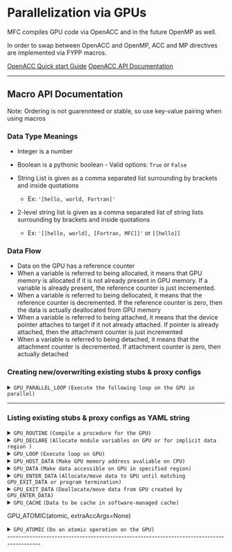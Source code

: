 # Parallelization via GPUs

MFC compiles GPU code via OpenACC and in the future OpenMP as well.

In order to swap between OpenACC and OpenMP, ACC and MP directives are implemented via FYPP macros.

[OpenACC Quick start Guide](https://openacc-best-practices-guide.readthedocs.io/en/latest/01-Introduction.html)
[OpenACC API Documentation](https://www.openacc.org/sites/default/files/inline-files/API%20Guide%202.7.pdf)

------------------------------------------------------------------------------------------

## Macro API Documentation

Note: Ordering is not guarennteed or stable, so use key-value pairing when using macros

### Data Type Meanings

- Integer is a number

- Boolean is a pythonic boolean - Valid options: `True` or `False`

- String List is given as a comma separated list surrounding by brackets and inside quotations
  - Ex: `'[hello, world, Fortran]'`

- 2-level string list is given as a comma separated list of string lists surrounding by brackets and inside quotations
  - Ex: `'[[hello, world], [Fortran, MFC]]'` or `[[hello]]`

### Data Flow

- Data on the GPU has a reference counter
- When a variable is referred to being allocated, it means that GPU memory is allocated if it is not already present in GPU memory. If a variable is already present, the reference counter is just incremented.
- When a variable is referred to being dellocated, it means that the reference counter is decremented. If the reference counter is zero, then the data is actually deallocated from GPU memory
- When a variable is referred to being attached, it means that the device pointer attaches to target if it not already attached. If pointer is already attached, then the attachment counter is just incremented
- When a variable is referred to being detached, it means that the attachment counter is decremented. If attachment counter is zero, then actually detached

### Creating new/overwriting existing stubs & proxy configs

<details>
 <summary><code>GPU_PARALLEL_LOOP</code> <code>(Execute the following loop on the GPU in parallel)</code></summary>

#### Macro Invocation

Uses FYPP eval directive using `$:`
> `$:GPU_PARALLEL_LOOP(...)`

#### Parameters

> | name             | data type           | Default Value     | description                                                                                  |
> |------------------|---------------------|-------------------|----------------------------------------------------------------------------------------------|
> | `collapse`       | integer             | None              | Number of loops to combine into 1 loop                                                       |
> | `parallelism`    | string list         | '\[gang,vector\]' | Parallelism granularity to use for this loop                                                 |
> | `default`        | string              | 'present'         | Implicit assumptions compiler should make                                                    |
> | `private`        | string list         | None              | Variables that are private to each iteration/thread                                          |
> | `firstprivate`   | string list         | None              | Initialized variables that are private to each iteration/thread                              |
> | `reduction`      | 2-level string list | None              | Variables unique to each iteration and reduced at the end                                    |
> | `reductionOp`    | string list         | None              | Operator that each list of reduction will reduce with                                        |
> | `copy`           | string list         | None              | Allocates and copies data to GPU on entrance, then deallocated and copies to CPU on exit |
> | `copyin`         | string list         | None              | Allocates and copies data to GPU on entrance and then deallocated on exit              |
> | `copyinReadOnly` | string list         | None              | Allocates and copies readonly data to GPU and then deallocated on exit                 |
> | `copyout`        | string list         | None              | Allocates data on GPU on entrance and then deallocates and copies to CPU on exit       |
> | `create`         | string list         | None              | Allocates data on GPU on entrance and then deallocates on exit                         |
> | `no_create`      | string list         | None              | Use data in CPU memory unless data is already in GPU memory                                  |
> | `present`        | string list         | None              | Data that must be present in GPU memory. Increment counter on entrance, decrement on exit    |
> | `deviceptr`      | string list         | None              | Pointer variables that are already allocated on GPU memory                                   |
> | `attach`         | string list         | None              | Attaches device pointer to device targets on entrance, then detach on exit                   |
> | `extraAccArgs`   | string              | None              | String of any extra arguments added to the OpenACC directive                                 |

#### Parameter Restrictions

| name        | Restricted range                                  |
|-------------|---------------------------------------------------|
| collapse    | Must be greater than 1                            |
| parallelism | Valid elements: 'gang', 'worker', 'vector', 'seq' |
| default     | 'present' or 'none'                               |

#### Additional information

- default present means that the any non-scalar data in assumed to be present on the GPU
- default none means that the compiler should not implicitly determine the data attributes for any variable
- reduction and reductionOp must match in length
- With `reduction='[[sum1, sum2], [largest]]'` and `reductionOp='[+, max]'`, `sum1` and `sum2` will be the sum of sum1/sum2 in each loop iteration, and `largest` will the maximum value of `largest` all the loop iterations
- A reduction implies a copy, so it does not need to be added for both

#### Example

> ```python
>  $:GPU_PARALLEL_LOOP(collapse=3, private='[tmp, r]', reduction='[[vol, avg], [max_val]]', reductionOp='[+, MAX]')
>  $:GPU_PARALLEL_LOOP(collapse=2, private='[sum_holder]', copyin='[starting_sum]', copyout='[eigenval,C]')
> ```

</details>

------------------------------------------------------------------------------------------

### Listing existing stubs & proxy configs as YAML string

<details>
 <summary><code>GPU_ROUTINE</code> <code>(Compile a procedure for the GPU)</code></summary>

#### Macro Invocation

Uses FYPP eval directive using `$:`
> `$:GPU_ROUTINE(...)`


#### Parameters

| name            | data type   | Default Value | description                                                  |
|-----------------|-------------|---------------|--------------------------------------------------------------|
| `function_name` | string      | None          | Name of subroutine/function                                  |
| `parallelism`   | string list | None          | Parallelism granularity to use for this routine              |
| `nohost`        | boolean     | False         | Do not compile procedure code for CPU                        |
| `cray_inline`   | boolean     | False         | Inline procedure on cray compiler                            |
| `extraAccArgs`  | string      | None          | String of any extra arguments added to the OpenACC directive |

#### Parameter Restrictions

| name        | Restricted range                                  |
|-------------|---------------------------------------------------|
| parallelism | Valid elements: 'gang', 'worker', 'vector', 'seq' |

#### Additional information

- Function name only needs to be given when cray_inline is True
- Future capability is to parse function header for function name
- Routine parallelism is most commonly `'[seq]'`

#### Example

> ```python
>  $:GPU_ROUTINE(parallelism='[seq]')
>  $:GPU_ROUTINE(function_name='s_matmult', parallelism='[seq]', cray_inline=True)
> ```

</details>

<details>
 <summary><code>GPU_DECLARE</code> <code>(Allocate module variables on GPU or for implicit data region )</code></summary>

#### Macro Invocation

Uses FYPP eval directive using `$:`
> `$:GPU_DECLARE(...)`

#### Parameters

| name             | data type   | Default Value | description                                                                                  |
|------------------|-------------|---------------|----------------------------------------------------------------------------------------------|
| `copy`           | string list | None          | Allocates and copies data to GPU on entrance, then deallocated and copies to CPU on exit |
| `copyin`         | string list | None          | Allocates and copies data to GPU on entrance and then deallocated on exit              |
| `copyinReadOnly` | string list | None          | Allocates and copies a readonly variable to GPU and then deallocated on exit                 |
| `copyout`        | string list | None          | Allocates data on GPU on entrance and then deallocates and copies to CPU on exit       |
| `create`         | string list | None          | Allocates data on GPU on entrance and then deallocates on exit                         |
| `present`        | string list | None          | Data that must be present in GPU memory. Increment counter on entrance, decrement on exit    |
| `deviceptr`      | string list | None          | Pointer variables that are already allocated on GPU memory                                   |
| `link`           | string list | None          | Declare global link, and only allocate when variable used in data clause.                    |
| `extraAccArgs`   | string      | None          | String of any extra arguments added to the OpenACC directive                                 |

#### Additional information

- An implicit data region is created at the start of each procedure
and ends after the last executable statement in that procedure.
- Use only create, copyin, device_resident or link clauses for module variables
- GPU_DECLARE exit is the end of the implicit data region
- Link is useful for large global static data objects

#### Example

> ```python
>  $:GPU_DECLARE(create='[x_cb,y_cb,z_cb,x_cc,y_cc,z_cc,dx,dy,dz,dt,m,n,p]')
>  $:GPU_DECLARE(create='[x_cb,y_cb,z_cb]', copyin='[x_cc,y_cc,z_cc]', link='[dx,dy,dz,dt,m,n,p]')
> ```

</details>

<details>
  <summary><code>GPU_LOOP</code> <code>(Execute loop on GPU)</code></summary>

#### Macro Invocation

Uses FYPP eval directive using `$:`
> `$:GPU_LOOP(...)`

#### Parameters

| name              | data type           | Default Value | description                                                                                      |
|-------------------|---------------------|---------------|--------------------------------------------------------------------------------------------------|
| `collapse`        | integer             | None          | Number of loops to combine into 1 loop                                                           |
| `parallelism`     | string list         | None          | Parallelism granularity to use for this loop                                                     |
| `data_dependency` | string              | None          | 'independent'-> assert loop iterations are independent, 'auto->let compiler analyze dependencies |
| `private`         | string list         | None          | Variables that are private to each iteration/thread                                              |
| `reduction`       | 2-level string list | None          | Variables unique to each iteration and reduced at the end                                        |
| `reductionOp`     | string list         | None          | Operator that each list of reduction will reduce with                                            |
| `extraAccArgs`    | string              | None          | String of any extra arguments added to the OpenACC directive                                     |

#### Parameter Restrictions

| name            | Restricted range                                  |
|-----------------|---------------------------------------------------|
| collapse        | Must be greater than 1                            |
| parallelism     | Valid elements: 'gang', 'worker', 'vector', 'seq' |
| data_dependency | 'auto' or 'independent'                           |

#### Additional information

- Loop parallelism is most commonly `'[seq]'`
- reduction and reductionOp must match in length
- With `reduction='[[sum1, sum2], [largest]]'` and `reductionOp='[+, max]'`, `sum1` and `sum2` will be the sum of sum1/sum2 in each loop iteration, and `largest` will the maximum value of `largest` all the loop iterations

#### Example

> ```python
>  $:GPU_PARALLEL_LOOP(parallelism='[seq]')
>  $:GPU_PARALLEL_LOOP(collapse=3, parallelism='[seq]',private='[tmp, r]')
> ```

</details>

<details>
 <summary><code>GPU_HOST_DATA</code> <code>(Make GPU memory address avaliable on CPU)</code></summary>

#### Macro Invocation

Uses FYPP call directive using `#:call`
> ```C
>
> #:call GPU_HOST_DATA(...)
>    {code}
> #:endcall GPU_HOST_DATA 
>```
> 

#### Parameters

| name           | data type   | Default Value | description                                                      |
|----------------|-------------|---------------|------------------------------------------------------------------|
| `code`         | code        | Required      | Region of code where GPU memory addresses is accessible          |
| `use_device`   | string list | None          | Use GPU memory address of variable instead of CPU memory address |
| `extraAccArgs` | string      | None          | String of any extra arguments added to the OpenACC directive     |

#### Parameter Restrictions

| name | Restricted range                                 |
|------|--------------------------------------------------|
| code | Do not assign it manually with key-value pairing |

#### Additional information

#### Example

> ```C
>  #:call GPU_HOST_DATA(use_device='[addr1, addr2]')
>       {code}
>       ...
>  #:endcall GPU_HOST_DATA
>  #:call GPU_HOST_DATA(use_device='[display_arr]')
>       {code}
>       ...
>   #:endcall
> ```

</details>

<details>
 <summary><code>GPU_DATA</code> <code>(Make data accessible on GPU in specified region)</code></summary>

#### Macro Invocation

Uses FYPP call directive using `#:call`
> ```C
>
> #:call GPU_DATA(...)
>    {code}
> #:endcall GPU_DATA 
>```
> 

#### Parameters

| name             | data type   | Default Value | description                                                                                  |
|------------------|-------------|---------------|----------------------------------------------------------------------------------------------|
| `code`           | code        | Required      | Region of code where defined data is accessible                                              |
| `copy`           | string list | None          | Allocates and copies variable to GPU on entrance, then deallocated and copies to CPU on exit |
| `copyin`         | string list | None          | Allocates and copies data to GPU on entrance and then deallocated on exit              |
| `copyinReadOnly` | string list | None          | Allocates and copies a readonly variable to GPU and then deallocated on exit                 |
| `copyout`        | string list | None          | Allocates data on GPU on entrance and then deallocates and copies to CPU on exit       |
| `create`         | string list | None          | Allocates data on GPU on entrance and then deallocates on exit                         |
| `no_create`      | string list | None          | Use data in CPU memory unless data is already in GPU memory                                  |
| `present`        | string list | None          | Data that must be present in GPU memory. Increment counter on entrance, decrement on exit    |
| `deviceptr`      | string list | None          | Pointer variables that are already allocated on GPU memory                                   |
| `attach`         | string list | None          | Attaches device pointer to device targets on entrance, then detach on exit                   |
| `default`        | string      | None          | Implicit assumptions compiler should make                                                    |
| `extraAccArgs`   | string      | None          | String of any extra arguments added to the OpenACC directive                                 |

#### Parameter Restrictions

| name            | Restricted range                                  |
|-----------------|---------------------------------------------------|
| code        | Do not assign it manually with key-value pairing                            |

#### Additional information

#### Example

> ```C
>  #:call GPU_DATA(copy='[pixel_arr]', copyin='[starting_pixels, inital_index]',attach='[p_real, p_cmplx, p_fltr_cmplx]')
>       {code}
>       ...
>  #:endcall GPU_DATA
>  #:call GPU_DATA(create='[pixel_arr]', copyin='[inital_index]')
>       {code}
>       ...
>   #:endcall
> ```

</details>

<details>
 <summary><code>GPU_ENTER_DATA</code> <code>(Allocate/move data to GPU until matching GPU_EXIT_DATA or program termination)</code></summary>

#### Macro Invocation

Uses FYPP eval directive using `$:`
> `$:GPU_ENTER_DATA(...)`

#### Parameters

| name             | data type   | Default Value | description                                                  |
|------------------|-------------|---------------|--------------------------------------------------------------|
| `copyin`         | string list | None          | Allocates and copies data to GPU on entrance           |
| `copyinReadOnly` | string list | None          | Allocates and copies a readonly variable to GPU on entrance  |
| `create`         | string list | None          | Allocates data on GPU on entrance                      |
| `attach`         | string list | None          | Attaches device pointer to device targets on entrance        |
| `extraAccArgs`   | string      | None          | String of any extra arguments added to the OpenACC directive |

#### Additional information

#### Example

> ```python
>  $:GPU_ENTER_DATA(copyin='[pixels_arr]', copyinReadOnly='[starting_pixels, inital_index]')
>  $:GPU_ENTER_DATA(create='[bc_buffers(1:num_dims, -1:1)]', copyin='[inital_index]')
> ```

</details>

<details>
 <summary><code>GPU_EXIT_DATA</code> <code>(Deallocate/move data from GPU created by GPU_ENTER_DATA)</code></summary>

#### Macro Invocation

Uses FYPP eval directive using `$:`
> `$:GPU_EXIT_DATA(...)`

#### Parameters

| name             | data type   | Default Value | description                                                  |
|------------------|-------------|---------------|--------------------------------------------------------------|
| `copyout`         | string list | None          | Deallocates and copies data from GPU to CPU on exit           |
| `delete`         | string list | None          | Deallocates data on GPU on exit                      |
| `detach`         | string list | None          | Detach device pointer from device targets on exit        |
| `extraAccArgs`   | string      | None          | String of any extra arguments added to the OpenACC directive |

#### Additional information

#### Example

> ```python
>  $:GPU_EXIT_DATA(copyout='[pixels_arr]', delete='[starting_pixels, inital_index]')
>  $:GPU_EXIT_DATA(delete='[bc_buffers(1:num_dims, -1:1)]', copyout='[inital_index]')
> ```

</details>

<details>
 <summary><code>GPU_CACHE</code> <code>(Data to be cache in software-managed cache)</code></summary>

#### Macro Invocation

Uses FYPP eval directive using `$:`
> `$:GPU_CACHE(...)`

#### Parameters

| name             | data type   | Default Value | description                                                  |
|------------------|-------------|---------------|--------------------------------------------------------------|
| `cache`         | string list | Required          | Data that should to stored in cache           |
| `extraAccArgs`   | string      | None          | String of any extra arguments added to the OpenACC directive |

#### Additional information

#### Example

> ```python
>  $:GPU_CACHE(cache='[pixels_arr]')
> ```

</details>

GPU_ATOMIC(atomic, extraAccArgs=None)

<details>
 <summary><code>GPU_ATOMIC</code> <code>(Do an atomic operation on the GPU)</code></summary>

#### Macro Invocation

Uses FYPP eval directive using `$:`
> `$:GPU_ATOMIC(...)`

#### Parameters

| name             | data type   | Default Value | description                                                  |
|------------------|-------------|---------------|--------------------------------------------------------------|
| `atomic`         | string | Required          | Which atomic operation is performed           |
| `extraAccArgs`   | string      | None          | String of any extra arguments added to the OpenACC directive |

#### Parameter Restrictions

| name            | Restricted range                                  |
|-----------------|---------------------------------------------------|
| atomic        | 'read', 'write', 'update', or 'capture'                            |

#### Additional information

- read atomic is reading in a value
    - Ex: `v=x`
- write atomic is writing a value to a variable
    - Ex:`x=square(tmp)`
- update atomic is updating a variable in-place
    - Ex:`x= x .and. 1`
- Capture is a pair of read/write/update operations with one dependent on the other
    - Ex: ```
        `x=x .and. 1`
        `v=x`
    ```
    

#### Example

> ```python
>  $:GPU_CACHE(cache='[update]')
>  x = square(x)
>  $:GPU_CACHE(cache='[capture]')
>  x = square(x)
>  v = x
> ```

</details>
------------------------------------------------------------------------------------------
